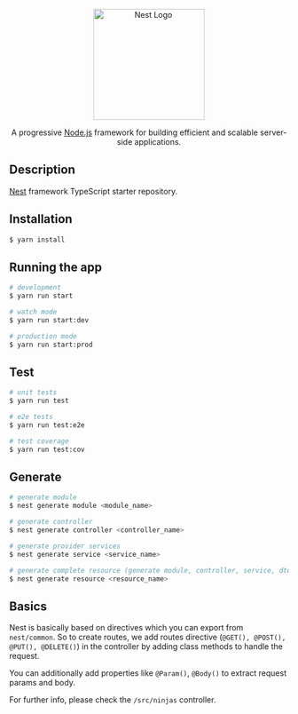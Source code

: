 <p align="center">
  <a href="http://nestjs.com/" target="blank"><img src="https://nestjs.com/img/logo-small.svg" width="200" alt="Nest Logo" /></a>
</p>

[circleci-image]: https://img.shields.io/circleci/build/github/nestjs/nest/master?token=abc123def456
[circleci-url]: https://circleci.com/gh/nestjs/nest

  <p align="center">A progressive <a href="http://nodejs.org" target="_blank">Node.js</a> framework for building efficient and scalable server-side applications.</p>


## Description

[Nest](https://github.com/nestjs/nest) framework TypeScript starter repository.

## Installation

```bash
$ yarn install
```

## Running the app

```bash
# development
$ yarn run start

# watch mode
$ yarn run start:dev

# production mode
$ yarn run start:prod
```

## Test

```bash
# unit tests
$ yarn run test

# e2e tests
$ yarn run test:e2e

# test coverage
$ yarn run test:cov
```

## Generate
```bash
# generate module
$ nest generate module <module_name>

# generate controller
$ nest generate controller <controller_name>

# generate provider services
$ nest generate service <service_name>

# generate complete resource (generate module, controller, service, dtos, routes, etc)
$ nest generate resource <resource_name>
```

## Basics

Nest is basically based on directives which you can export from `nest/common`. So to create routes, we add routes directive (`@GET(), @POST(), @PUT(), @DELETE()`) in the controller by adding class methods to handle the request.

You can additionally add properties like `@Param()`, `@Body()` to extract request params and body.

For further info, please check the `/src/ninjas` controller.

